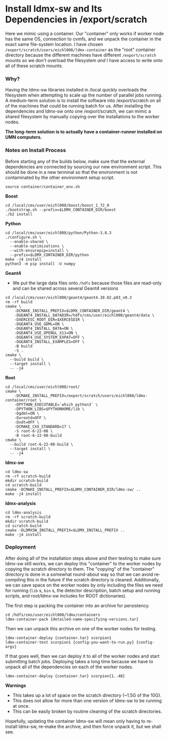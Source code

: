 # Install ldmx-sw and Its Dependencies in /export/scratch

Here we mimic using a container.
Our "container" only works if worker node has the same OS, connection to cvmfs, and
we unpack the container in the exact same file-system location.
I have chosen `/export/scratch/users/eichl008/ldmx-container` as the "root" container directory
because the different machines have different `/export/scratch` mounts so we don't overload
the filesystem _and_ I have access to write onto all of these scratch mounts.

### Why?
Having the ldmx-sw libraries installed in /local quickly overloads the filesystem when attempting 
to scale up the number of parallel jobs running. 
A medium-term solution is to install the software into /export/scratch on all of the machines 
that could be running batch for us.
After installing the dependencies and ldmx-sw onto one /export/scratch, we can mimic a shared
filesystem by manually copying over the installations to the worker nodes.

**The long-term solution is to actually have a container-runner installed on UMN computers.**

### Notes on Install Process

Before starting any of the builds below, make sure that the external
dependencies are connected by sourcing our new environment script.
This should be done in a new terminal so that the environment is not
contaminated by the other environment setup script.
```
source container/container_env.sh
```

**Boost**
```
cd /local/cms/user/eichl008/boost/boost_1_72_0
./bootstrap.sh --prefix=$LDMX_CONTAINER_DIR/boost
./b2 install
```

**Python**
```
cd /local/cms/user/eichl008/python/Python-3.8.3
./configure.sh \
  --enable-shared \
  --enable-optimizations \
  --with-ensurepip=install \
  --prefix=$LDMX_CONTAINER_DIR/python
make -j4 install
python3 -m pip install -U numpy
```

**Geant4**

- We put the large data files onto `/hdfs` because those files are read-only and can be shared across several Geant4 versions

```
cd /local/cms/user/eichl008/geant4/geant4.10.02.p03_v0.3
rm -rf build
cmake \
    -DCMAKE_INSTALL_PREFIX=$LDMX_CONTAINER_DIR/geant4 \
    -DGEANT4_INSTALL_DATADIR=/hdfs/cms/user/eichl008/geant4/data \
    -DXERCESC_ROOT_DIR=$XERCESDIR \ 
    -DGEANT4_USE_GDML=ON \
    -DGEANT4_INSTALL_DATA=ON \
    -DGEANT4_USE_OPENGL_X11=ON \
    -DGEANT4_USE_SYSTEM_EXPAT=OFF \
    -DGEANT4_INSTALL_EXAMPLES=OFF \
    -B build
    -S .
cmake \
  --build build \
  --target install \
  -- -j4
```

**Root**

```
cd /local/cms/user/eichl008/root/
cmake \
    -DCMAKE_INSTALL_PREFIX=/export/scratch/users/eichl008/ldmx-container/root \
    -DPYTHON_EXECUTABLE=`which python3` \
    -DPYTHON_LIBS=$PYTHONHOME/lib \
    -Dgdml=ON \
    -Dxrootd=OFF \
    -Dvdt=OFF \
    -DCMAKE_CXX_STANDARD=17 \
    -S root-6-22-08 \
    -B root-6-22-08-build
cmake \
  --build root-6-22-08-build \
  --target install \
  -- -j4
```

**ldmx-sw**
 
```
cd ldmx-sw
rm -rf scratch-build
mkdir scratch-build
cd scratch-build
cmake -DCMAKE_INSTALL_PREFIX=$LDMX_CONTAINER_DIR/ldmx-sw/ ..
make -j4 install
```

**ldmx-analysis**

```
cd ldmx-analysis
rm -rf scratch-build
mkdir scratch-build
cd scratch-build
cmake -DLDMXSW_INSTALL_PREFIX=$LDMX_INSTALL_PREFIX ..
make -j4 install
```

### Deployment

After doing all of the installation steps above and then testing to make sure ldmx-sw still works, 
we can deploy this "container" to the worker nodes by copying the scratch directory to them.
The "copying" of the "container" directory is done in a somewhat round-about way so that
we can avoid re-compiling this in the future if the scratch directory is cleaned.
Additionally, we can save space on the worker nodes by only including the files we need for running 
(`lib` s, `bin` s, the detector description, batch setup and running scripts, 
and root/ldmx-sw includes for ROOT dictionaries).

The first step is packing the container into an archive for persistency.
```
cd /hdfs/cms/user/eichl008/ldmx/containers
ldmx-container-pack {detailed-name-specifying-versions.tar}
```

Then we can unpack this archive on one of the worker nodes for testing.
```
ldmx-container-deploy {container.tar} scorpion1
ldmx-container-test scorpion1 {config-you-want-to-run.py} {config-args}
```

If that goes well, then we can deploy it to all of the worker nodes
and start submitting batch jobs. Deploying takes a long time because
we have to unpack all of the dependencies on each of the worker nodes.
```
ldmx-container-deploy {container.tar} scorpion{1..48}
```

**Warnings**
- This takes up a lot of space on the scratch directory (~1.5G of the 10G).
- This does not allow for more than one version of ldmx-sw to be running at once.
- This can be easily broken by routine cleaning of the scratch directories.

Hopefully, updating the container ldmx-sw will mean only having to re-install ldmx-sw, 
re-make the archive, and then force unpack it, but we shall see.
